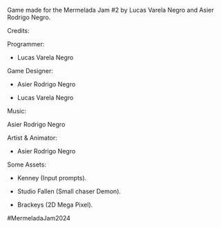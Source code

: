 Game made for the Mermelada Jam #2 by Lucas Varela Negro and Asier Rodrigo Negro.

Credits: 

Programmer: 

- Lucas Varela Negro 

Game Designer: 

- Asier Rodrigo Negro

- Lucas Varela Negro 

Music: 

Asier Rodrigo Negro 

Artist & Animator: 

- Asier Rodrigo Negro 



Some Assets: 

- Kenney (Input prompts).

- Studio Fallen (Small chaser Demon).

- Brackeys (2D Mega Pixel).

#MermeladaJam2024

